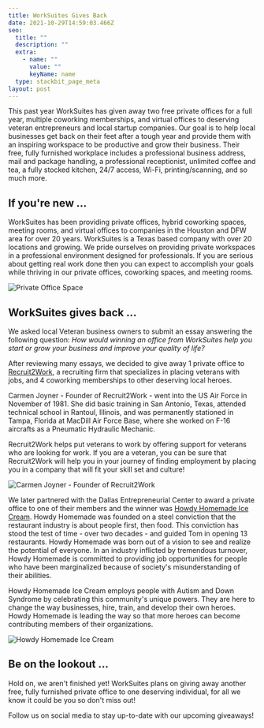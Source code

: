 ```yaml
---
title: WorkSuites Gives Back
date: 2021-10-29T14:59:03.466Z
seo:
  title: ""
  description: ""
  extra:
    - name: ""
      value: ""
      keyName: name
  type: stackbit_page_meta
layout: post
---
```

This past year WorkSuites has given away two free private offices for a full year, multiple coworking memberships, and virtual offices to deserving veteran entrepreneurs and local startup companies. Our goal is to help local businesses get back on their feet after a tough year and provide them with an inspiring workspace to be productive and grow their business. Their free, fully furnished workplace includes a professional business address, mail and package handling, a professional receptionist, unlimited coffee and tea, a fully stocked kitchen, 24/7 access, Wi-Fi, printing/scanning, and so much more.

## If you're new ...

WorkSuites has been providing private offices, hybrid coworking spaces, meeting rooms, and virtual offices to companies in the Houston and DFW area for over 20 years. WorkSuites is a Texas based company with over 20 locations and growing. We pride ourselves on providing private workspaces in a professional environment designed for professionals. If you are serious about getting real work done then you can expect to accomplish your goals while thriving in our private offices, coworking spaces, and meeting rooms.

![](/images/office-space-for-rent.png "Private Office Space")

## WorkSuites gives back ...

We asked local Veteran business owners to submit an essay answering the following question: *How would winning an office from WorkSuites help you start or grow your business and improve your quality of life?*

After reviewing many essays, we decided to give away 1 private office to [Recruit2Work](https://recruit2work.com/), a recruiting firm that specializes in placing veterans with jobs, and 4 coworking memberships to other deserving local heroes.

Carmen Joyner - Founder of Recruit2Work - went into the US Air Force in November of 1981. She did basic training in San Antonio, Texas, attended technical school in Rantoul, Illinois, and was permanently stationed in Tampa, Florida at MacDill Air Force Base, where she worked on F-16 aircrafts as a Pneumatic Hydraulic Mechanic.

Recruit2Work helps put veterans to work by offering support for veterans who are looking for work. If you are a veteran, you can be sure that Recruit2Work will help you in your journey of finding employment by placing you in a company that will fit your skill set and culture!

![](/images/recruit2hire.png "Carmen Joyner - Founder of Recruit2Work")

We later partnered with the Dallas Entrepreneurial Center to award a private office to one of their members and the winner was [Howdy Homemade Ice Cream](https://www.howdyhomemade.com/). Howdy Homemade was founded on a steel conviction that the restaurant industry is about people first, then food. This conviction has stood the test of time - over two decades - and guided Tom in opening 13 restaurants. Howdy Homemade was born out of a vision to see and realize the potential of everyone. In an industry inflicted by tremendous turnover, Howdy Homemade is committed to providing job opportunities for people who have been marginalized because of society's misunderstanding of their abilities. 

Howdy Homemade Ice Cream employs people with Autism and Down Syndrome by celebrating this community's unique powers. They are here to change the way businesses, hire, train, and develop their own heroes. Howdy Homemade is leading the way so that more heroes can become contributing members of their organizations.

![](/images/howdy-homemade-ice-cream.png "Howdy Homemade Ice Cream")

## Be on the lookout ...

Hold on, we aren't finished yet! WorkSuites plans on giving away another free, fully furnished private office to one deserving individual, for all we know it could be you so don't miss out!

Follow us on social media to stay up-to-date with our upcoming giveaways!